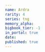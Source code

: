 ```yaml
---
name: Ardra
rarity: 4
series: tng
memory_alpha:
bigbook_tier: -1
in_portal: true
date:
published: true
---
```



